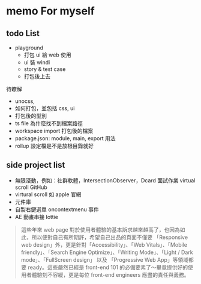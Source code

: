 # memo For myself 

## todo List

- playground
  - 打包 ui 給 web 使用
  - ui 裝 windi
  - story & test case
  - 打包後上去

待瞭解 
  - unocss, 
  - 如何打包，並包括 css, ui
  - 打包後的型別
  - ts file 為什麼找不到檔案路徑
  - workspace import 打包後的檔案
  - package.json: module, main, export 用法
  - rollup 設定檔是不是放根目錄就好


## side project list

- 無限滾動，例如：社群軟體，IntersectionObserver，Dcard 面試作業 virtual scroll GitHub
- virtural scroll 如 apple 官網
- 元件庫 
- 自製右鍵選單 oncontextmenu 事件
- AE 動畫串接 lottie


>這些年來 web page 對於使用者體驗的基本訴求越來越高了，也因為如此，所以便對自己有所期許，希望自己出品的頁面不僅要 「Responsive web design」外，更是針對「Accessibility」、「Web Vitals」、「Mobile friendly」、「Search Engine Optimize」、「Writing Mode」、「Light / Dark mode」、「FullScreen design」 以及 「Progressive Web App」等領域都要 ready。這些嚴然已經是 front-end 101 的必備要素了～畢竟提供好的使用者體驗刻不容緩，更是每位 front-end engineers 應盡的責任與義務。
